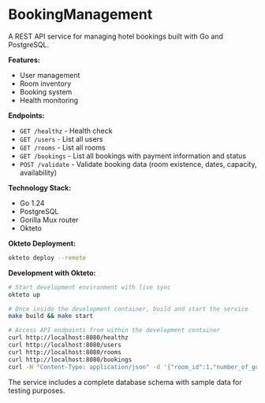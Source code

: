 # BookingManagement

A REST API service for managing hotel bookings built with Go and PostgreSQL.

**Features:**
- User management
- Room inventory
- Booking system
- Health monitoring

**Endpoints:**
- `GET /healthz` - Health check
- `GET /users` - List all users
- `GET /rooms` - List all rooms
- `GET /bookings` - List all bookings with payment information and status
- `POST /validate` - Validate booking data (room existence, dates, capacity, availability)

**Technology Stack:**
- Go 1.24
- PostgreSQL
- Gorilla Mux router
- Okteto

**Okteto Deployment:**
```bash
okteto deploy --remote
```

**Development with Okteto:**
```bash
# Start development environment with live sync
okteto up

# Once inside the development container, build and start the service
make build && make start

# Access API endpoints from within the development container
curl http://localhost:8080/healthz
curl http://localhost:8080/users
curl http://localhost:8080/rooms
curl http://localhost:8080/bookings
curl -H "Content-Type: application/json" -d '{"room_id":1,"number_of_guests":2,"start_date":"2025-01-15T00:00:00Z","end_date":"2025-01-18T00:00:00Z"}' http://localhost:8080/validate
```

The service includes a complete database schema with sample data for testing purposes.